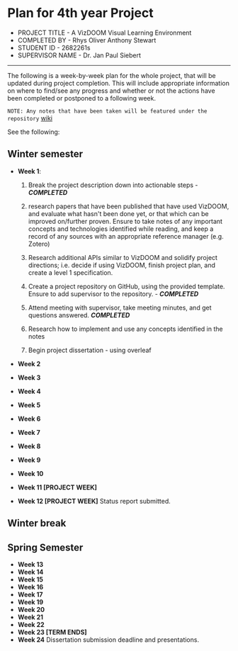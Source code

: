 # Plan for 4th year Project

* PROJECT TITLE - A VizDOOM Visual Learning Environment
* COMPLETED BY - Rhys Oliver Anthony Stewart
* STUDENT ID - 2682261s
* SUPERVISOR NAME - Dr. Jan Paul Siebert

---

The following is a week-by-week plan for the whole project, that will be updated during project completion. This will include appropriate information on where to find/see any progress and whether or not the actions have been completed or postponed to a following week.

`NOTE: Any notes that have been taken will be featured under the repository` [wiki]()

See the following:

## Winter semester

* **Week 1**:
    1. Break the project description down into actionable steps - ***COMPLETED***

    2. research papers that have been published that have used VizDOOM, and evaluate what hasn't been done yet, or that which can be improved on/further proven. Ensure to take notes of any important concepts and technologies identified while reading, and keep a record of any sources with an appropriate reference manager (e.g. Zotero)
    
    3. Research additional APIs similar to VizDOOM and solidify project directions; i.e. decide if using VizDOOM, finish project plan, and create a level 1 specification. 
    
    4. Create a project repository on GitHub, using the provided template. Ensure to add supervisor to the repository. - ***COMPLETED***

    5. Attend meeting with supervisor, take meeting minutes, and get questions answered. ***COMPLETED***

    6. Research how to implement and use any concepts identified in the notes

    7. Begin project dissertation - using overleaf

* **Week 2**
* **Week 3**
* **Week 4**
* **Week 5**
* **Week 6**
* **Week 7**
* **Week 8**
* **Week 9**
* **Week 10**
* **Week 11 [PROJECT WEEK]**
* **Week 12 [PROJECT WEEK]** Status report submitted.

## Winter break

## Spring Semester

* **Week 13**
* **Week 14**
* **Week 15**
* **Week 16**
* **Week 17**
* **Week 19**
* **Week 20**
* **Week 21**
* **Week 22**
* **Week 23 [TERM ENDS]**
* **Week 24** Dissertation submission deadline and presentations.

